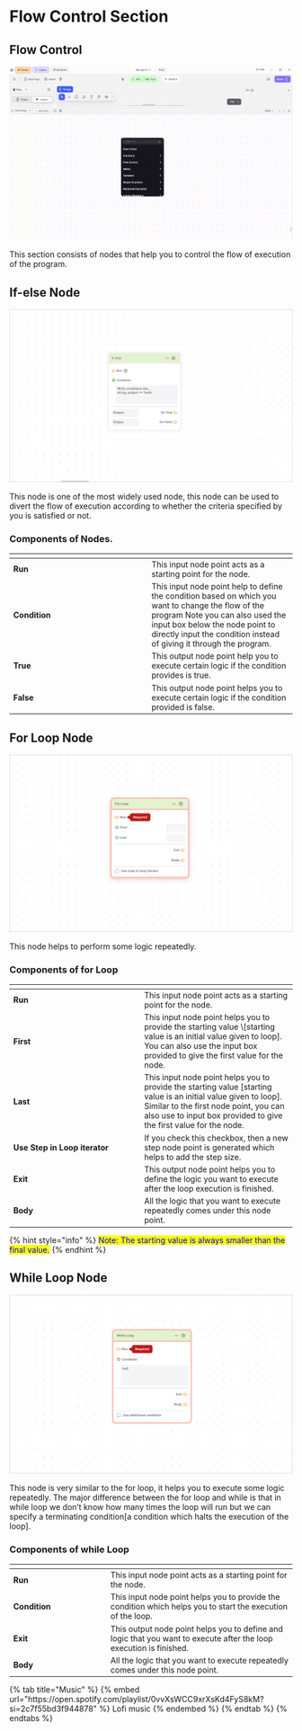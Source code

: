# Flow Control Section

## Flow Control

![](../../.gitbook/assets/flowcontrol.gif)

This section consists of nodes that help you to control the flow of execution of the program.

## If-else Node

![](../../.gitbook/assets/ifelse.png)

This node is one of the most widely used node, this node can be used to divert the flow of execution according to whether the criteria specified by you is satisfied or not.

### Components of Nodes.

<table><thead><tr><th width="232"></th><th></th></tr></thead><tbody><tr><td><strong>Run</strong></td><td>This input node point acts as a starting point for the node.</td></tr><tr><td><strong>Condition</strong></td><td>This input node point help to define the condition based on which you want to change the flow of the program Note you can also used the input box below the node point to directly input the condition instead of giving it through the program.</td></tr><tr><td><strong>True</strong> </td><td>This output node point help you to execute certain logic if the condition provides is true.</td></tr><tr><td><strong>False</strong></td><td>This output node point helps you to execute certain logic if the condition provided is false.</td></tr></tbody></table>

## For Loop Node

![](../../.gitbook/assets/forloop.png)

This node helps to perform some logic repeatedly.

### Components of for Loop


<table><thead><tr><th width="219"></th><th></th></tr></thead><tbody><tr><td><strong>Run</strong></td><td> This input node point acts as a starting point for the node.</td></tr><tr><td><strong>First</strong></td><td>  This input node point helps you to provide the starting value \[starting value is an initial value given to loop]. You can also use the input box provided to give the first value for the node.</td></tr><tr><td><strong>Last</strong></td><td> This input node point helps you to provide the starting value [starting value is an initial value given to loop]. Similar to the first node point, you can also use to input box provided to give the first value for the node. </td></tr><tr><td><strong>Use Step in Loop iterator</strong></td><td>If you check this checkbox, then a new step node point is generated which helps to add the step size.</td></tr><tr><td><strong>Exit</strong></td><td>This output node point helps you to define the logic you want to execute after the loop execution is finished.</td></tr><tr><td><strong>Body</strong></td><td>All the logic that you want to execute repeatedly comes under this node point.</td></tr></tbody></table>

{% hint style="info" %}
<mark style="color:blue;">Note: The starting value is always smaller than the final value.</mark>
{% endhint %}

## While Loop Node

![](../../.gitbook/assets/whileloop.png)

This node is very similar to the for loop, it helps you to execute some logic repeatedly. The major difference between the for loop and while is that in while loop we don’t know how many times the loop will run but we can specify a terminating condition\[a condition which halts the execution of the loop].

### Components of while Loop

<table><thead><tr><th width="159"></th><th></th></tr></thead><tbody><tr><td><strong>Run</strong> </td><td>This input node point acts as a starting point for the node.</td></tr><tr><td><strong>Condition</strong></td><td>This input node point helps you to provide the condition which helps you to start the execution of the loop.</td></tr><tr><td><strong>Exit</strong></td><td>This output node point helps you to define and logic that you want to execute after the loop execution is finished.</td></tr><tr><td><strong>Body</strong></td><td>All the logic that you want to execute repeatedly comes under this node point.</td></tr></tbody></table>


<div class="container">
  {% tab title="Music" %}
  {% embed url="https://open.spotify.com/playlist/0vvXsWCC9xrXsKd4FyS8kM?si=2c7f55bd3f944878" %}
  Lofi music
  {% endembed %}
  {% endtab %}
  {% endtabs %}
</div>
